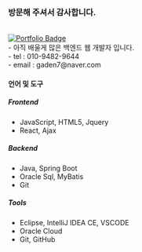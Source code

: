 ### 방문해 주셔서 감사합니다.
</br>
<a href="https://amazing-gaura-684.notion.site/c8c6de724f31460281bdade109b97503" rel="nofollow"><img src="https://camo.githubusercontent.com/8b320d88cd68639518cb4d5527c94842e437a2a69d141c1c26bc6db948efe765/68747470733a2f2f696d672e736869656c64732e696f2f62616467652f506f7274666f6c696f2d6666666666663f7374796c653d666c61742d737175617265266c6f676f3d4e6f74696f6e266c6f676f436f6c6f723d626c61636b266c696e6b3d68747470733a2f2f7777772e6e6f74696f6e2e736f2f47656f6e2d4c65652d3061326561643830376563323437393162356637356135643039373466636138" alt="Portfolio Badge" data-canonical-src="https://img.shields.io/badge/Portfolio-ffffff?style=flat-square&amp;logo=Notion&amp;logoColor=black&amp;link=https://www.notion.so/Geon-Lee-0a2ead807ec24791b5f75a5d0974fca8" style="max-width: 100%;"></a></br>
- 아직 배울게 많은 백엔드 웹 개발자 입니다.</br>
- tel : 010-9482-9644</br>
- email : gaden7@naver.com</br>

#### 언어 및 도구
##### Frontend
- JavaScript, HTML5, Jquery
- React, Ajax
##### Backend 
- Java, Spring Boot 
- Oracle Sql, MyBatis
- Git 
##### Tools
- Eclipse, IntelliJ IDEA CE, VSCODE
- Oracle Cloud
- Git, GitHub



